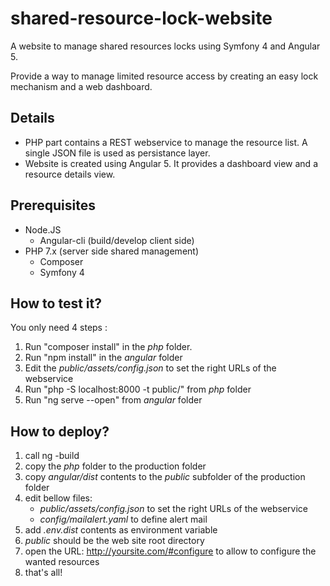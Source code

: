 # shared-resource-lock-website

A website to manage shared resources locks using Symfony 4 and Angular 5.

Provide a way to manage limited resource access by creating an easy lock mechanism and a web dashboard.

## Details

* PHP part contains a REST webservice to manage the resource list. A single JSON file is used as persistance layer.
* Website is created using Angular 5. It provides a dashboard view and a resource details view.

## Prerequisites

* Node.JS
  * Angular-cli (build/develop client side)
* PHP 7.x (server side shared management)
  * Composer
  * Symfony 4

## How to test it?

You only need 4 steps :

1. Run "composer install" in the _php_ folder.
2. Run "npm install" in the _angular_ folder
3. Edit the _public/assets/config.json_ to set the right URLs of the webservice
4. Run "php -S localhost:8000 -t public/" from _php_ folder
5. Run "ng serve --open" from _angular_ folder

## How to deploy?

1. call ng -build
2. copy the _php_ folder to the production folder
3. copy _angular/dist_ contents to the _public_ subfolder of the production folder
4. edit bellow files:
   * _public/assets/config.json_ to set the right URLs of the webservice
   * _config/mailalert.yaml_ to define alert mail
5. add _.env.dist_ contents as environment variable
6. _public_ should be the web site root directory
7. open the URL: http://yoursite.com/#configure to allow to configure the wanted resources
8. that's all!
